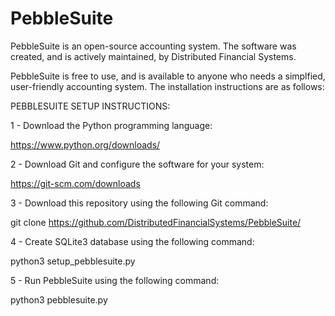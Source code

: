 # PebbleSuite
PebbleSuite is an open-source accounting system.  The software was created, and is actively maintained, by Distributed Financial Systems.

PebbleSuite is free to use, and is available to anyone who needs a simplfied, user-friendly accounting system.  The installation instructions are as follows:


PEBBLESUITE SETUP INSTRUCTIONS:

1 - Download the Python programming language:

https://www.python.org/downloads/



2 - Download Git and configure the software for your system:

https://git-scm.com/downloads



3 - Download this repository using the following Git command:

git clone https://github.com/DistributedFinancialSystems/PebbleSuite/



4 - Create SQLite3 database using the following command:

python3 setup_pebblesuite.py



5 - Run PebbleSuite using the following command:

python3 pebblesuite.py
